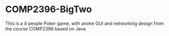 # COMP2396-BigTwo
This is a 4 people Poker game, with anime GUI and networking design from the course COMP2396 based on Java.
